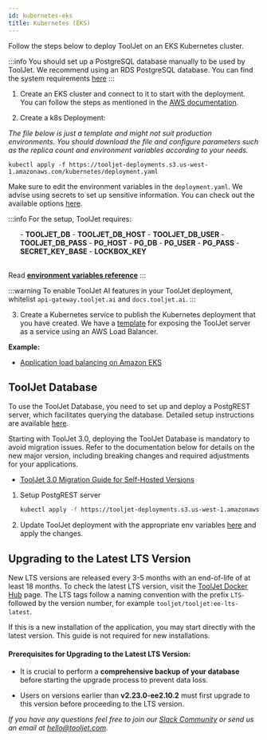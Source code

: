 ```yaml
---
id: kubernetes-eks
title: Kubernetes (EKS)
---
```


Follow the steps below to deploy ToolJet on an EKS Kubernetes cluster.

:::info
You should set up a PostgreSQL database manually to be used by ToolJet. We recommend using an RDS PostgreSQL database. You can find the system requirements [here](/docs/setup/system-requirements#database-software)
:::

1. Create an EKS cluster and connect to it to start with the deployment. You can follow the steps as mentioned in the [AWS documentation](https://docs.aws.amazon.com/eks/latest/userguide/create-cluster.html).

2. Create a k8s Deployment: 

_The file below is just a template and might not suit production environments. You should download the file and configure parameters such as the replica count and environment variables according to your needs._

```
kubectl apply -f https://tooljet-deployments.s3.us-west-1.amazonaws.com/kubernetes/deployment.yaml
```

Make sure to edit the environment variables in the `deployment.yaml`. We advise using secrets to set up sensitive information. You can check out the available options [here](/docs/setup/env-vars).

:::info
        For the setup, ToolJet requires:
        <ul> 
        - **TOOLJET_DB** 
        - **TOOLJET_DB_HOST**
        - **TOOLJET_DB_USER**
        - **TOOLJET_DB_PASS**
        - **PG_HOST**
        - **PG_DB**
        - **PG_USER**
        - **PG_PASS**
        - **SECRET_KEY_BASE** 
        - **LOCKBOX_KEY**
        </ul>
        <br/>
        Read **[environment variables reference](/docs/setup/env-vars)**
:::

:::warning
To enable ToolJet AI features in your ToolJet deployment, whitelist `api-gateway.tooljet.ai` and `docs.tooljet.ai`.
:::

3. Create a Kubernetes service to publish the Kubernetes deployment that you have created. We have a [template](https://tooljet-deployments.s3.us-west-1.amazonaws.com/kubernetes/service.yaml) for exposing the ToolJet server as a service using an AWS Load Balancer.

**Example:**
- [Application load balancing on Amazon EKS](https://docs.aws.amazon.com/eks/latest/userguide/alb-ingress.html)

## ToolJet Database

To use the ToolJet Database, you need to set up and deploy a PostgREST server, which facilitates querying the database. Detailed setup instructions are available [here](/docs/tooljet-db/tooljet-database).

Starting with ToolJet 3.0, deploying the ToolJet Database is mandatory to avoid migration issues. Refer to the documentation below for details on the new major version, including breaking changes and required adjustments for your applications.

- [ToolJet 3.0 Migration Guide for Self-Hosted Versions](./upgrade-to-v3.md)

1. Setup PostgREST server

   ```bash
   kubectl apply -f https://tooljet-deployments.s3.us-west-1.amazonaws.com/kubernetes/GKE/postgrest.yaml
   ```

2. Update ToolJet deployment with the appropriate env variables [here](https://tooljet-deployments.s3.us-west-1.amazonaws.com/kubernetes/GKE/deployment.yaml) and apply the changes.

## Upgrading to the Latest LTS Version

New LTS versions are released every 3-5 months with an end-of-life of at least 18 months. To check the latest LTS version, visit the [ToolJet Docker Hub](https://hub.docker.com/r/tooljet/tooljet/tags) page. The LTS tags follow a naming convention with the prefix `LTS-` followed by the version number, for example `tooljet/tooljet:ee-lts-latest`.

If this is a new installation of the application, you may start directly with the latest version. This guide is not required for new installations.

#### Prerequisites for Upgrading to the Latest LTS Version:

- It is crucial to perform a **comprehensive backup of your database** before starting the upgrade process to prevent data loss.

- Users on versions earlier than **v2.23.0-ee2.10.2** must first upgrade to this version before proceeding to the LTS version.


*If you have any questions feel free to join our [Slack Community](https://tooljet.com/slack) or send us an email at hello@tooljet.com.*
